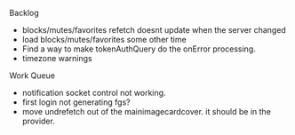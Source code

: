 Backlog
* blocks/mutes/favorites refetch doesnt update when the server changed
* load blocks/mutes/favorites some other time
* Find a way to make tokenAuthQuery do the onError processing.
* timezone warnings

Work Queue
* notification socket control not working.
* first login not generating fgs?
* move undrefetch out of the mainimagecardcover. it should be in the provider.
